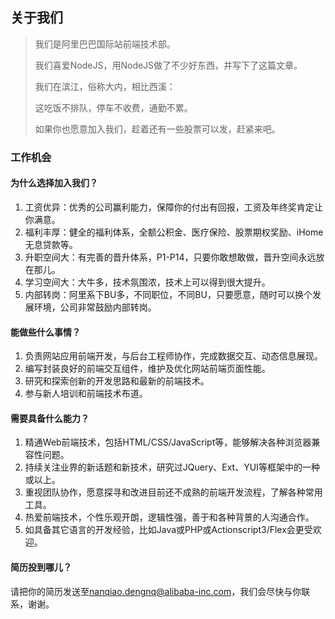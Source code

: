 关于我们
----------------------

>	我们是阿里巴巴国际站前端技术部。
>
>	我们喜爱NodeJS，用NodeJS做了不少好东西，并写下了这篇文章。
>
>	我们在滨江，俗称大内，相比西溪：
>
>	这吃饭不排队，停车不收费，通勤不累。
>
>	如果你也愿意加入我们，趁着还有一些股票可以发，赶紧来吧。 

### 工作机会

#### 为什么选择加入我们？

1. 工资优异：优秀的公司赢利能力，保障你的付出有回报，工资及年终奖肯定让你满意。
2. 福利丰厚：健全的福利体系，全额公积金、医疗保险、股票期权奖励、iHome无息贷款等。
3. 升职空间大：有完善的晋升体系，P1-P14，只要你敢想敢做，晋升空间永远放在那儿。
4. 学习空间大：大牛多，技术氛围浓，技术上可以得到很大提升。
5. 内部转岗：阿里系下BU多，不同职位，不同BU，只要愿意，随时可以换个发展环境，公司非常鼓励内部转岗。

#### 能做些什么事情？

1. 负责网站应用前端开发，与后台工程师协作，完成数据交互、动态信息展现。
2. 编写封装良好的前端交互组件，维护及优化网站前端页面性能。
3. 研究和探索创新的开发思路和最新的前端技术。
4. 参与新人培训和前端技术布道。

#### 需要具备什么能力？

1. 精通Web前端技术，包括HTML/CSS/JavaScript等，能够解决各种浏览器兼容性问题。
2. 持续关注业界的新话题和新技术，研究过JQuery、Ext、YUI等框架中的一种或以上。
3. 重视团队协作，愿意探寻和改进目前还不成熟的前端开发流程，了解各种常用工具。
4. 热爱前端技术，个性乐观开朗，逻辑性强，善于和各种背景的人沟通合作。
5. 如具备其它语言的开发经验，比如Java或PHP或Actionscript3/Flex会更受欢迎。

#### 简历投到哪儿？

请把你的简历发送至[nanqiao.dengnq@alibaba-inc.com](mailto:nanqiao.dengnq@alibaba-inc.com)，我们会尽快与你联系，谢谢。

